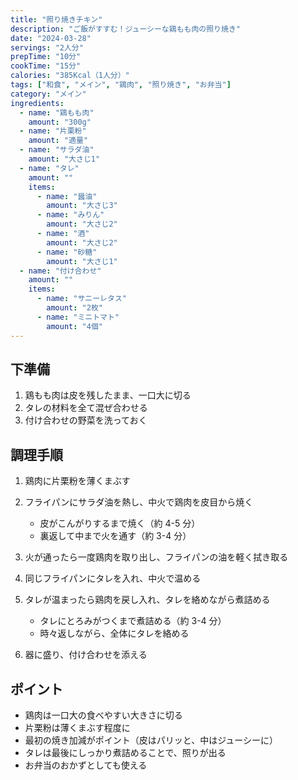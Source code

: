 ```yaml
---
title: "照り焼きチキン"
description: "ご飯がすすむ！ジューシーな鶏もも肉の照り焼き"
date: "2024-03-28"
servings: "2人分"
prepTime: "10分"
cookTime: "15分"
calories: "385Kcal（1人分）"
tags: ["和食", "メイン", "鶏肉", "照り焼き", "お弁当"]
category: "メイン"
ingredients:
  - name: "鶏もも肉"
    amount: "300g"
  - name: "片栗粉"
    amount: "適量"
  - name: "サラダ油"
    amount: "大さじ1"
  - name: "タレ"
    amount: ""
    items:
      - name: "醤油"
        amount: "大さじ3"
      - name: "みりん"
        amount: "大さじ2"
      - name: "酒"
        amount: "大さじ2"
      - name: "砂糖"
        amount: "大さじ1"
  - name: "付け合わせ"
    amount: ""
    items:
      - name: "サニーレタス"
        amount: "2枚"
      - name: "ミニトマト"
        amount: "4個"
---
```


## 下準備

1. 鶏もも肉は皮を残したまま、一口大に切る
2. タレの材料を全て混ぜ合わせる
3. 付け合わせの野菜を洗っておく

## 調理手順

1. 鶏肉に片栗粉を薄くまぶす

2. フライパンにサラダ油を熱し、中火で鶏肉を皮目から焼く

   - 皮がこんがりするまで焼く（約 4-5 分）
   - 裏返して中まで火を通す（約 3-4 分）

3. 火が通ったら一度鶏肉を取り出し、フライパンの油を軽く拭き取る

4. 同じフライパンにタレを入れ、中火で温める

5. タレが温まったら鶏肉を戻し入れ、タレを絡めながら煮詰める

   - タレにとろみがつくまで煮詰める（約 3-4 分）
   - 時々返しながら、全体にタレを絡める

6. 器に盛り、付け合わせを添える

## ポイント

- 鶏肉は一口大の食べやすい大きさに切る
- 片栗粉は薄くまぶす程度に
- 最初の焼き加減がポイント（皮はパリッと、中はジューシーに）
- タレは最後にしっかり煮詰めることで、照りが出る
- お弁当のおかずとしても使える
